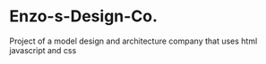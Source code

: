 # Enzo-s-Design-Co.
Project of a model design and architecture company that uses html javascript and css 
